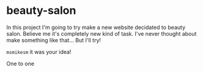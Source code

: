 # beauty-salon

In this project I'm going to try make a new website decidated to beauty salon. Believe me it's completely new kind of task. I've never thought about make something like that... But I'll try!


`msmikesm` it was your idea!


One to one
